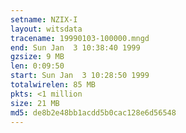 ```yaml
---
setname: NZIX-I
layout: witsdata
tracename: 19990103-100000.mngd
end: Sun Jan  3 10:38:40 1999
gzsize: 9 MB
len: 0:09:50
start: Sun Jan  3 10:28:50 1999
totalwirelen: 85 MB
pkts: <1 million
size: 21 MB
md5: de8b2e48bb1acdd5b0cac128e6d56548
---
```

